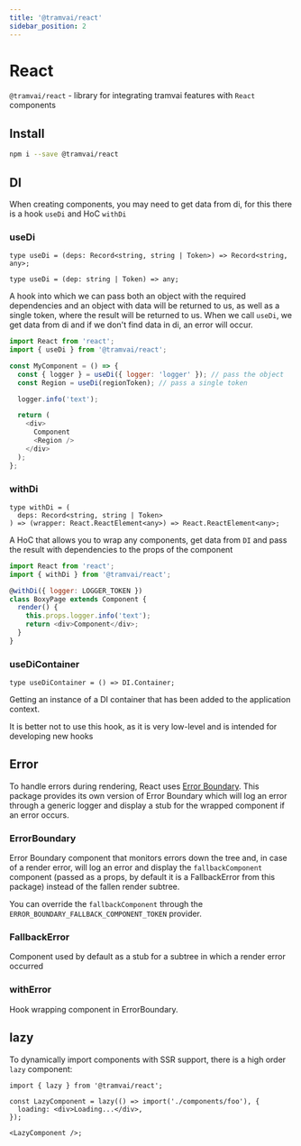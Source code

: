 ```yaml
---
title: '@tramvai/react'
sidebar_position: 2
---
```


# React

`@tramvai/react` - library for integrating tramvai features with `React` components

## Install

```bash
npm i --save @tramvai/react
```

## DI

When creating components, you may need to get data from di, for this there is a hook `useDi` and HoC `withDi`

### useDi

```tsx
type useDi = (deps: Record<string, string | Token>) => Record<string, any>;
```

```tsx
type useDi = (dep: string | Token) => any;
```

A hook into which we can pass both an object with the required dependencies and an object with data will be returned to us, as well as a single token, where the result will be returned to us. When we call `useDi`, we get data from di and if we don't find data in di, an error will occur.

```javascript
import React from 'react';
import { useDi } from '@tramvai/react';

const MyComponent = () => {
  const { logger } = useDi({ logger: 'logger' }); // pass the object
  const Region = useDi(regionToken); // pass a single token

  logger.info('text');

  return (
    <div>
      Component
      <Region />
    </div>
  );
};
```

### withDi

```tsx
type withDi = (
  deps: Record<string, string | Token>
) => (wrapper: React.ReactElement<any>) => React.ReactElement<any>;
```

A HoC that allows you to wrap any components, get data from `DI` and pass the result with dependencies to the props of the component

```javascript
import React from 'react';
import { withDi } from '@tramvai/react';

@withDi({ logger: LOGGER_TOKEN })
class BoxyPage extends Component {
  render() {
    this.props.logger.info('text');
    return <div>Component</div>;
  }
}
```

### useDiContainer

```tsx
type useDiContainer = () => DI.Container;
```

Getting an instance of a DI container that has been added to the application context.

It is better not to use this hook, as it is very low-level and is intended for developing new hooks

## Error

To handle errors during rendering, React uses [Error Boundary](https://ru.reactjs.org/docs/error-boundaries.html#introducing-error-boundaries). This package provides its own version of Error Boundary which will log an error through a generic logger and display a stub for the wrapped component if an error occurs.

### ErrorBoundary

Error Boundary component that monitors errors down the tree and, in case of a render error, will log an error and display the `fallbackComponent` component (passed as a props, by default it is a FallbackError from this package) instead of the fallen render subtree.

You can override the `fallbackComponent` through the `ERROR_BOUNDARY_FALLBACK_COMPONENT_TOKEN` provider.

### FallbackError

Component used by default as a stub for a subtree in which a render error occurred

### withError

Hook wrapping component in ErrorBoundary.

## lazy

To dynamically import components with SSR support, there is a high order `lazy` component:

```tsx
import { lazy } from '@tramvai/react';

const LazyComponent = lazy(() => import('./components/foo'), {
  loading: <div>Loading...</div>,
});

<LazyComponent />;
```
